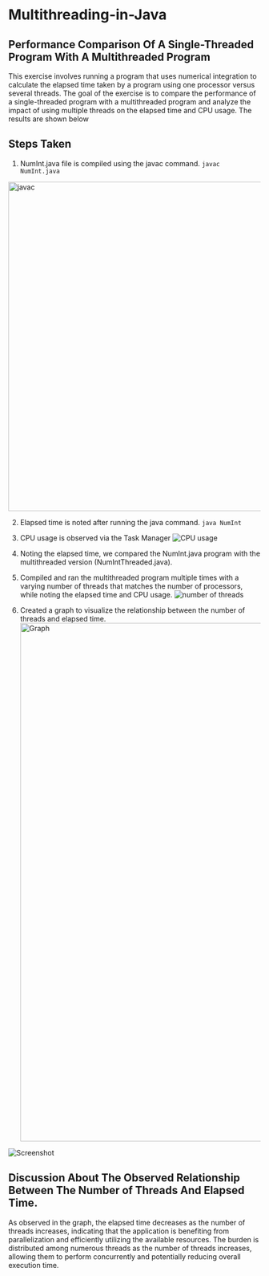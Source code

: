 # Multithreading-in-Java
## Performance Comparison Of A Single-Threaded Program With A Multithreaded Program 
This exercise involves running a program that uses numerical integration to calculate the elapsed time taken by a program using one processor versus several threads. The goal of the exercise is to compare the performance of a single-threaded program with a multithreaded program and analyze the impact of using multiple threads on the elapsed time and CPU usage. The results are shown below

## Steps Taken
1. NumInt.java file is compiled using the javac command.
  ```javac NumInt.java```
<img width="656" alt="javac " src="https://github.com/oriyomibadmus/Multithreading-in-Java/assets/20837551/fe7db1b4-ffb4-476b-add8-26d4c0681fff">

2. Elapsed time is noted after running the java command.
   ```java NumInt```
   
3. CPU usage is observed via the Task Manager
   ![CPU usage](https://github.com/oriyomibadmus/Multithreading-in-Java/assets/20837551/f314ac30-f08d-4824-b12b-e56c1dc73604)

4. Noting the elapsed time, we compared the NumInt.java program with the multithreaded version (NumIntThreaded.java).
   
6. Compiled and ran the multithreaded program multiple times with a varying number of threads that matches the number of processors, while noting the elapsed time and CPU usage.
   ![number of threads](https://github.com/oriyomibadmus/Multithreading-in-Java/assets/20837551/741df379-b128-4c53-b9a4-ba395e18179d)

7. Created a graph to visualize the relationship between the number of threads and elapsed time.
   <img width="1033" alt="Graph" src="https://github.com/oriyomibadmus/Multithreading-in-Java/assets/20837551/f02c5732-6e5e-402c-8b9d-c7ed1b0d63c5">

![Screenshot](https://github.com/oriyomibadmus/Multithreading-in-Java/assets/20837551/a16153fd-6b61-4535-ac2e-7a344192c812)

## Discussion About The Observed Relationship Between The Number of Threads And Elapsed Time.

As observed in the graph, the elapsed time decreases as the number of threads increases, indicating that the application is benefiting from parallelization and efficiently utilizing the available resources. The burden is distributed among numerous threads as the number of threads increases, allowing them to perform concurrently and potentially reducing overall execution time.
